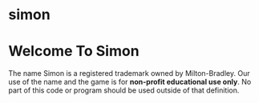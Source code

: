 # simon
# Welcome To Simon

The name Simon is a registered trademark owned by Milton-Bradley. Our
use of the name and the game is for **non-profit educational use only**. No
part of this code or program should be used outside of that definition.

